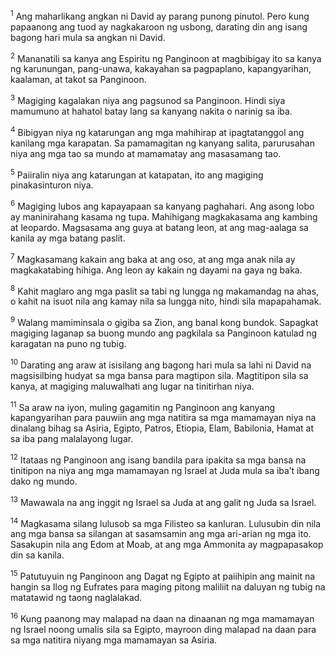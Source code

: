 <sup>1</sup>
Ang maharlikang angkan ni David ay parang punong pinutol. Pero kung papaanong ang tuod ay nagkakaroon ng usbong, darating din ang isang bagong hari mula sa angkan ni David. 

<sup>2</sup>
Mananatili sa kanya ang Espiritu ng Panginoon at magbibigay ito sa kanya ng karunungan, pang-unawa, kakayahan sa pagpaplano, kapangyarihan, kaalaman, at takot sa Panginoon. 

<sup>3</sup>
Magiging kagalakan niya ang pagsunod sa Panginoon. Hindi siya mamumuno at hahatol batay lang sa kanyang nakita o narinig sa iba. 

<sup>4</sup>
Bibigyan niya ng katarungan ang mga mahihirap at ipagtatanggol ang kanilang mga karapatan. Sa pamamagitan ng kanyang salita, parurusahan niya ang mga tao sa mundo at mamamatay ang masasamang tao. 

<sup>5</sup>
Paiiralin niya ang katarungan at katapatan, ito ang magiging pinakasinturon niya. 

<sup>6</sup>
Magiging lubos ang kapayapaan sa kanyang paghahari. Ang asong lobo ay maninirahang kasama ng tupa. Mahihigang magkakasama ang kambing at leopardo. Magsasama ang guya at batang leon, at ang mag-aalaga sa kanila ay mga batang paslit. 

<sup>7</sup>
Magkasamang kakain ang baka at ang oso, at ang mga anak nila ay magkakatabing hihiga. Ang leon ay kakain ng dayami na gaya ng baka. 

<sup>8</sup>
Kahit maglaro ang mga paslit sa tabi ng lungga ng makamandag na ahas, o kahit na isuot nila ang kamay nila sa lungga nito, hindi sila mapapahamak. 

<sup>9</sup>
Walang mamiminsala o gigiba sa Zion, ang banal kong bundok. Sapagkat magiging laganap sa buong mundo ang pagkilala sa Panginoon katulad ng karagatan na puno ng tubig. 

<sup>10</sup>
Darating ang araw at isisilang ang bagong hari mula sa lahi ni David na magsisilbing hudyat sa mga bansa para magtipon sila. Magtitipon sila sa kanya, at magiging maluwalhati ang lugar na tinitirhan niya. 

<sup>11</sup>
Sa araw na iyon, muling gagamitin ng Panginoon ang kanyang kapangyarihan para pauwiin ang mga natitira sa mga mamamayan niya na dinalang bihag sa Asiria, Egipto, Patros, Etiopia, Elam, Babilonia, Hamat at sa iba pang malalayong lugar. 

<sup>12</sup>
Itataas ng Panginoon ang isang bandila para ipakita sa mga bansa na tinitipon na niya ang mga mamamayan ng Israel at Juda mula sa ibaʼt ibang dako ng mundo. 

<sup>13</sup>
Mawawala na ang inggit ng Israel sa Juda at ang galit ng Juda sa Israel. 

<sup>14</sup>
Magkasama silang lulusob sa mga Filisteo sa kanluran. Lulusubin din nila ang mga bansa sa silangan at sasamsamin ang mga ari-arian ng mga ito. Sasakupin nila ang Edom at Moab, at ang mga Ammonita ay magpapasakop din sa kanila. 

<sup>15</sup>
Patutuyuin ng Panginoon ang Dagat ng Egipto at paiihipin ang mainit na hangin sa Ilog ng Eufrates para maging pitong maliliit na daluyan ng tubig na matatawid ng taong naglalakad. 

<sup>16</sup>
Kung paanong may malapad na daan na dinaanan ng mga mamamayan ng Israel noong umalis sila sa Egipto, mayroon ding malapad na daan para sa mga natitira niyang mga mamamayan sa Asiria.